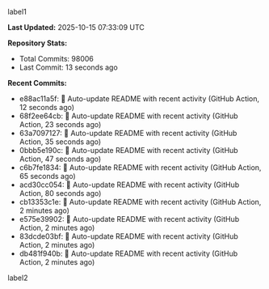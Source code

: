 
label1 
<!-- ACTIVITY_START -->
**Last Updated:** 2025-10-15 07:33:09 UTC

**Repository Stats:**
- Total Commits: 98006
- Last Commit: 13 seconds ago

**Recent Commits:**
- e88ac11a5f: 🤖 Auto-update README with recent activity (GitHub Action, 12 seconds ago)
- 68f2ee64cb: 🤖 Auto-update README with recent activity (GitHub Action, 23 seconds ago)
- 63a7097127: 🤖 Auto-update README with recent activity (GitHub Action, 35 seconds ago)
- 0bbb5e190c: 🤖 Auto-update README with recent activity (GitHub Action, 47 seconds ago)
- c6b7fe1834: 🤖 Auto-update README with recent activity (GitHub Action, 65 seconds ago)
- acd30cc054: 🤖 Auto-update README with recent activity (GitHub Action, 80 seconds ago)
- cb13353c1e: 🤖 Auto-update README with recent activity (GitHub Action, 2 minutes ago)
- e575e39902: 🤖 Auto-update README with recent activity (GitHub Action, 2 minutes ago)
- 83dcde03bf: 🤖 Auto-update README with recent activity (GitHub Action, 2 minutes ago)
- db481f940b: 🤖 Auto-update README with recent activity (GitHub Action, 2 minutes ago)
<!-- ACTIVITY_END -->

label2
